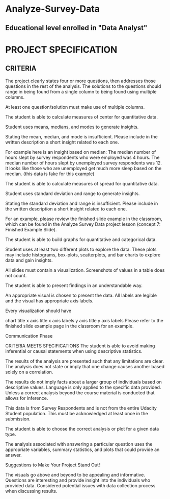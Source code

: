 

# Analyze-Survey-Data

## Educational level enrolled in "Data Analyst" 

# PROJECT SPECIFICATION

## CRITERIA

The project clearly states four or more questions, then addresses those questions in the rest of the analysis. The solutions to the questions should range in being found from a single column to being found using multiple columns.

At least one question/solution must make use of multiple columns.

The student is able to calculate measures of center for quantitative data.

Student uses means, medians, and modes to generate insights.

Stating the mean, median, and mode is insufficient. Please include in the written description a short insight related to each one.

For example here is an insight based on median:
The median number of hours slept by survey respondents who were employed was 4 hours. The median number of hours slept by unemployed survey respondents was 12. It looks like those who are unemployed get much more sleep based on the median.
(this data is fake for this example)

The student is able to calculate measures of spread for quantitative data.

Student uses standard deviation and range to generate insights.

Stating the standard deviation and range is insufficient. Please include in the written description a short insight related to each one.

For an example, please review the finished slide example in the classroom, which can be found in the Analyze Survey Data project lesson (concept 7: Finished Example Slide).

The student is able to build graphs for quantitative and categorical data.

Student uses at least two different plots to explore the data. These plots may include histograms, box-plots, scatterplots, and bar charts to explore data and gain insights.

All slides must contain a visualization. Screenshots of values in a table does not count.

The student is able to present findings in an understandable way.

An appropriate visual is chosen to present the data. All labels are legible and the visual has appropriate axis labels.

Every visualization should have

chart title
x axis title
x axis labels
y axis title
y axis labels
Please refer to the finished slide example page in the classroom for an example.

Communication Phase

CRITERIA
MEETS SPECIFICATIONS
The student is able to avoid making inferential or causal statements when using descriptive statistics.

The results of the analysis are presented such that any limitations are clear. The analysis does not state or imply that one change causes another based solely on a correlation.

The results do not imply facts about a larger group of individuals based on descriptive values. Language is only applied to the specific data provided. Unless a correct analysis beyond the course material is conducted that allows for inference.

This data is from Survey Respondents and is not from the entire Udacity Student population. This must be acknowledged at least once in the submission.

The student is able to choose the correct analysis or plot for a given data type.

The analysis associated with answering a particular question uses the appropriate variables, summary statistics, and plots that could provide an answer.

Suggestions to Make Your Project Stand Out!

The visuals go above and beyond to be appealing and informative.
Questions are interesting and provide insight into the individuals who provided data.
Considered potential issues with data collection process when discussing results.


